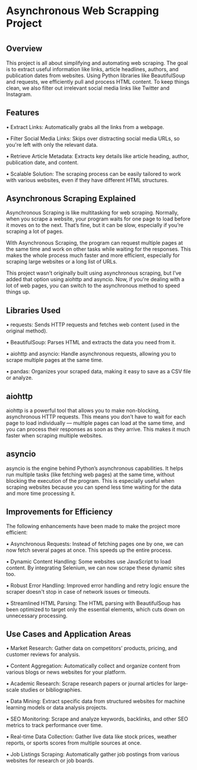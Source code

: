 # Asynchronous Web Scrapping Project
#
#

## Overview
This project is all about simplifying and automating web scraping. The goal is to extract useful information like links, article headlines, authors, and publication dates from websites. Using Python libraries like BeautifulSoup and requests, we efficiently pull and process HTML content. To keep things clean, we also filter out irrelevant social media links like Twitter and Instagram.

## Features
• Extract Links: Automatically grabs all the links from a webpage.

• Filter Social Media Links: Skips over distracting social media URLs, so you're left with only the relevant data.

• Retrieve Article Metadata: Extracts key details like article heading, author, publication date, and content.

• Scalable Solution: The scraping process can be easily tailored to work with various websites, even if they have different HTML structures.


## Asynchronous Scraping Explained

Asynchronous Scraping is like multitasking for web scraping. Normally, when you scrape a website, your program waits for one page to load before it moves on to the next. That’s fine, but it can be slow, especially if you’re scraping a lot of pages.

With Asynchronous Scraping, the program can request multiple pages at the same time and work on other tasks while waiting for the responses. This makes the whole process much faster and more efficient, especially for scraping large websites or a long list of URLs.

This project wasn’t originally built using asynchronous scraping, but I’ve added that option using aiohttp and asyncio. Now, if you're dealing with a lot of web pages, you can switch to the asynchronous method to speed things up.

## Libraries Used
• requests: Sends HTTP requests and fetches web content (used in the original method).

• BeautifulSoup: Parses HTML and extracts the data you need from it.

• aiohttp and asyncio: Handle asynchronous requests, allowing you to scrape multiple pages at the same time.

• pandas: Organizes your scraped data, making it easy to save as a CSV file or analyze.

## aiohttp
aiohttp is a powerful tool that allows you to make non-blocking, asynchronous HTTP requests. This means you don’t have to wait for each page to load individually — multiple pages can load at the same time, and you can process their responses as soon as they arrive. This makes it much faster when scraping multiple websites.

## asyncio
asyncio is the engine behind Python’s asynchronous capabilities. It helps run multiple tasks (like fetching web pages) at the same time, without blocking the execution of the program. This is especially useful when scraping websites because you can spend less time waiting for the data and more time processing it.

## Improvements for Efficiency
The following enhancements have been made to make the project more efficient:

• Asynchronous Requests: Instead of fetching pages one by one, we can now fetch several pages at once. This speeds up the entire process.

• Dynamic Content Handling: Some websites use JavaScript to load content. By integrating Selenium, we can now scrape these dynamic sites too.

• Robust Error Handling: Improved error handling and retry logic ensure the scraper doesn't stop in case of network issues or timeouts.

• Streamlined HTML Parsing: The HTML parsing with BeautifulSoup has been optimized to target only the essential elements, which cuts down on unnecessary processing.


## Use Cases and Application Areas
• Market Research: Gather data on competitors’ products, pricing, and customer reviews for analysis.

• Content Aggregation: Automatically collect and organize content from various blogs or news websites for your platform.

• Academic Research: Scrape research papers or journal articles for large-scale studies or bibliographies.

• Data Mining: Extract specific data from structured websites for machine learning models or data analysis projects.

• SEO Monitoring: Scrape and analyze keywords, backlinks, and other SEO metrics to track performance over time.

• Real-time Data Collection: Gather live data like stock prices, weather reports, or sports scores from multiple sources at once.

• Job Listings Scraping: Automatically gather job postings from various websites for research or job boards.













